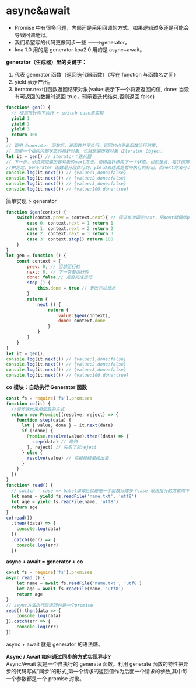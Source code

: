 # async&await

- Promise 中有很多问题，内部还是采用回调的方式，如果逻辑过多还是可能会导致回调地狱。
- 我们希望写的代码更像同步一些 --->generator。
- koa 1.0 用的是 generator koa2.0 用的是 async+await。

**generator（生成器）里的关键字：**

1. 代表 generator 函数（返回迭代器函数）（写在 function 与函数名之间）
2. yield 表示产出。
3. iterator.next()函数返回结果对象{value:表示下一个将要返回的值, done: 当没有可返回的数据时返回 true，预示着迭代结束,否则返回 false}

```js
function* gen() {
  // 根据指针向下执行 + switch-case来实现
  yield 1
  yield 2
  yield 3
  return 100
}
// 调用 Generator 函数后，该函数并不执行，返回的也不是函数运行结果，
// 而是一个指向内部状态的指针对象，也就是遍历器对象（Iterator Object）
let it = gen() // iterator：迭代器
// 下一步，必须调用遍历器对象的next方法，使得指针移向下一个状态。也就是说，每次调用next方法，内部指针就从函数头部或上一次停下来的地方开始执行，直到遇到下一个yield表达式（或return语句）为止。
//换言之，Generator 函数是分段执行的，yield表达式是暂停执行的标记，而next方法可以恢复执行
console.log(it.next()) // {value:1,done:false}
console.log(it.next()) // {value:2,done:false}
console.log(it.next()) // {value:3,done:false}
console.log(it.next()) // {value:100,done:true}
```

简单实现下 generator

```js
function $gen(contxt) {
    switch(contxt.prev = context.next){ // 保证每次调完next，把next赋值给prev，走下个case
        case 0: context.next = 1 return 1
        case 1: context.next = 2 return 2
        case 2: context.next = 3 return 3
        case 3: context.stop() return 100
    }
}
let gen = function () {
    const context = {
        prev: 0, // 当前运行的
        next: 0, // 下一次要运行的
        done: false,// 是否完成运行
        stop () {
            this.done = true // 更改完成状态
        }
        return {
            next () {
                return {
                    value:$gen(context),
                    done: context.done
                }
            }
        }
    }
}
let it = gen();
console.log(it.next()) // {value:1,done:false}
console.log(it.next()) // {value:2,done:false}
console.log(it.next()) // {value:3,done:false}
console.log(it.next()) // {value:100,done:true}
```

**co 模块：自动执行 Generator 函数**

```js
const fs = require('fs').promises
function co(it) {
  //异步迭代采用函数的方式
  return new Promise((resolve, reject) => {
    function step(data) {
      let { value, done } = it.next(data)
      if (!done) {
        Promise.resolve(value).then((data) => {
          step(data) // 递归
        }, reject) // 失败了就reject
      } else {
        resolve(value) // 将最终结果抛出去
      }
    }
  })
}
function* read() {
  // switch - case => babel编译后就是把一个函数分成多个case 采用指针的方式向下移动
  let name = yield fs.readFile('name.txt', 'utf8')
  let age = yield fs.readFile(name, 'utf8')
  return age
}
co(read())
  .then((data) => {
    console.log(data)
  })
  .catch((err) => {
    console.log(err)
  })
```

**async + await = generator + co**

```js
const fs = require('fs').promises
async read () {
    let name = await fs.readFile('name.txt', 'utf8')
    let age = await fs.readFile(name, 'utf8')
    return age
}
// async方法执行后返回的是一个promise
read().then(data => {
    console.log(data)
}).catch(err => {
    console.log(err)
})
```

async + await 就是 generator 的语法糖。

**Async / Await 如何通过同步的方式实现异步?**
<br />
Async/Await 就是一个自执行的 generate 函数。利用 generate 函数的特性把异步的代码写成“同步”的形式,第一个请求的返回值作为后面一个请求的参数,其中每一个参数都是一个 promise 对象。
